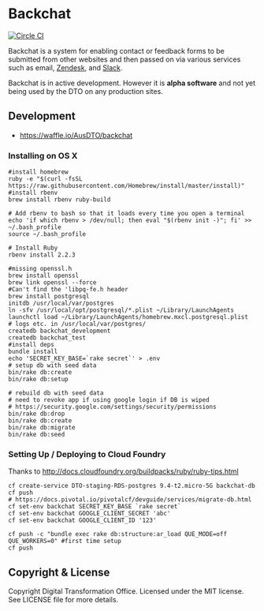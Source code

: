 # Backchat
[![Circle CI](https://circleci.com/gh/AusDTO/backchat.svg?style=svg&circle-token=91fb19660cb112017456896100284d9d305492d0)](https://circleci.com/gh/AusDTO/backchat)

Backchat is a system for enabling contact or feedback forms to be submitted from other websites and then passed on via various services such as email, [Zendesk](https://www.zendesk.com/), and [Slack](https://slack.com/).

Backchat is in active development. However it is **alpha software** and not yet being used by the DTO on any production sites.

## Development

* https://waffle.io/AusDTO/backchat

### Installing on OS X
```
#install homebrew
ruby -e "$(curl -fsSL https://raw.githubusercontent.com/Homebrew/install/master/install)"
#install rbenv
brew install rbenv ruby-build

# Add rbenv to bash so that it loads every time you open a terminal
echo 'if which rbenv > /dev/null; then eval "$(rbenv init -)"; fi' >> ~/.bash_profile
source ~/.bash_profile

# Install Ruby
rbenv install 2.2.3

#missing openssl.h
brew install openssl
brew link openssl --force
#Can't find the 'libpq-fe.h header
brew install postgresql
initdb /usr/local/var/postgres
ln -sfv /usr/local/opt/postgresql/*.plist ~/Library/LaunchAgents
launchctl load ~/Library/LaunchAgents/homebrew.mxcl.postgresql.plist
# logs etc. in /usr/local/var/postgres/
createdb backchat_development
createdb backchat_test
#install deps
bundle install
echo 'SECRET_KEY_BASE=`rake secret`' > .env
# setup db with seed data
bin/rake db:create
bin/rake db:setup

# rebuild db with seed data
# need to revoke app if using google login if DB is wiped
# https://security.google.com/settings/security/permissions
bin/rake db:drop
bin/rake db:create
bin/rake db:migrate
bin/rake db:seed
```

### Setting Up / Deploying to Cloud Foundry
Thanks to http://docs.cloudfoundry.org/buildpacks/ruby/ruby-tips.html
```
cf create-service DTO-staging-RDS-postgres 9.4-t2.micro-5G backchat-db
cf push
# https://docs.pivotal.io/pivotalcf/devguide/services/migrate-db.html
cf set-env backchat SECRET_KEY_BASE `rake secret`
cf set-env backchat GOOGLE_CLIENT_SECRET 'abc'
cf set-env backchat GOOGLE_CLIENT_ID '123'

cf push -c "bundle exec rake db:structure:ar_load QUE_MODE=off QUE_WORKERS=0" #first time setup
cf push
```

## Copyright & License

Copyright Digital Transformation Office. Licensed under the MIT license. See LICENSE file for more details.
